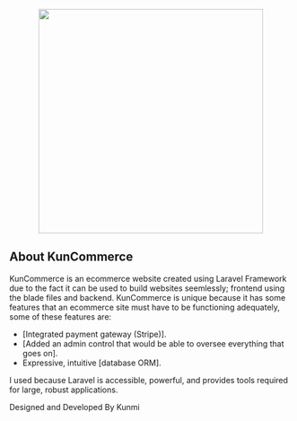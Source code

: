 <p align="center"><a href="https://laravel.com" target="_blank"><img src="https://media.istockphoto.com/vectors/geometric-vector-logo-letter-k-vector-id1138637745?k=20&m=1138637745&s=612x612&w=0&h=Pc8NpeWIStq8ek9h8KyCygtdE1VN69CDVB4DrIhxmHI=" width="400"></a></p>


## About KunCommerce

KunCommerce is an ecommerce website created using Laravel Framework due to the fact it can be used to build websites seemlessly; frontend using the blade files and backend. 
KunCommerce is unique because it has some features that an ecommerce site must have to be functioning adequately, some of these features are:

- [Integrated payment gateway (Stripe)].
- [Added an admin control that would be able to oversee everything that goes on].
- Expressive, intuitive [database ORM].

I used because Laravel is accessible, powerful, and provides tools required for large, robust applications.

Designed and Developed By Kunmi

